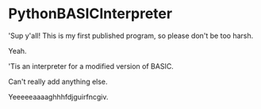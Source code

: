 # PythonBASICInterpreter

'Sup y'all! This is my first published program, so please don't be too harsh.

Yeah.

'Tis an interpreter for a modified version of BASIC.

Can't really add anything else.

Yeeeeeaaaaghhhfdjguirfncgiv.
